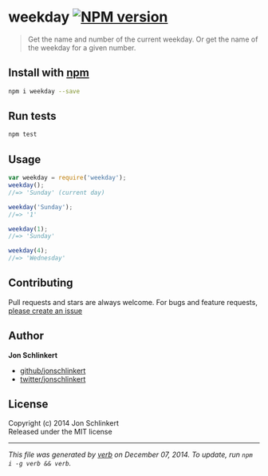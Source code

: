 # weekday [![NPM version](https://badge.fury.io/js/weekday.svg)](http://badge.fury.io/js/weekday)

> Get the name and number of the current weekday. Or get the name of the weekday for a given number.

## Install with [npm](npmjs.org)

```bash
npm i weekday --save
```

## Run tests

```bash
npm test
```

## Usage

```js
var weekday = require('weekday');
weekday();
//=> 'Sunday' (current day)

weekday('Sunday');
//=> '1'

weekday(1);
//=> 'Sunday'

weekday(4);
//=> 'Wednesday'
```

## Contributing
Pull requests and stars are always welcome. For bugs and feature requests, [please create an issue](https://github.com/jonschlinkert/weekday/issues)

## Author

**Jon Schlinkert**
 
+ [github/jonschlinkert](https://github.com/jonschlinkert)
+ [twitter/jonschlinkert](http://twitter.com/jonschlinkert) 

## License
Copyright (c) 2014 Jon Schlinkert  
Released under the MIT license

***

_This file was generated by [verb](https://github.com/assemble/verb) on December 07, 2014. To update, run `npm i -g verb && verb`._

